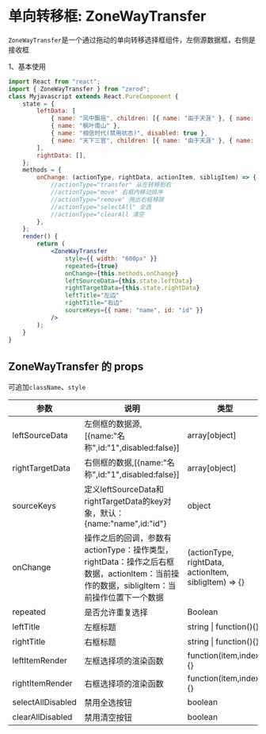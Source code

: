 # 单向转移框: ZoneWayTransfer

`ZoneWayTransfer`是一个通过拖动的单向转移选择框组件，左侧源数据框，右侧是接收框

1、基本使用

<div class="z-demo-box" data-render="demo1" data-title="左框的选项拖动到右框，右框内的选项可以上下拖动排序"></div>

```jsx
import React from "react";
import { ZoneWayTransfer } from "zerod";
class Myjavascript extends React.PureComponent {
	state = {
		leftData: [
			{ name: "风中飘摇", children: [{ name: "由于天涯" }, { name: "泪如雨下" }] },
			{ name: "枫叶南山" },
			{ name: "相信时代(禁用状态)", disabled: true },
			{ name: "天下三官", children: [{ name: "由于天涯" }, { name: "泪如雨下" }] },
		],
		rightData: [],
	};
	methods = {
		onChange: (actionType, rightData, actionItem, sibligItem) => {
			//actionType="transfer" 从左转移到右
			//actionType="move" 右框内移动排序
			//actionType="remove" 拖出右框移除
			//actionType="selectAll" 全选
			//actionType="clearAll 清空
		},
	};
	render() {
		return (
			<ZoneWayTransfer
				style={{ width: "600px" }}
				repeated={true}
				onChange={this.methods.onChange}
				leftSourceData={this.state.leftData}
				rightTargetData={this.state.rightData}
				leftTitle="左边"
				rightTitle="右边"
				sourceKeys={{ name: "name", id: "id" }}
			/>
		);
	}
}
```

## ZoneWayTransfer 的 props

可追加`className`、`style`

<table>
	<thead>
		<tr>
			<th>参数</th>
			<th>说明</th>
			<th>类型</th>
			<th>默认值</th>
		</tr>
	</thead>
	<tbody>
		<tr>
			<td>leftSourceData</td>
			<td>左侧框的数据源,[{name:"名称",id:"1",disabled:false}]</td>
			<td>array[object]</td>
			<td>[]</td>
		</tr>
		<tr>
			<td>rightTargetData</td>
			<td>右侧框的数据,[{name:"名称",id:"1",disabled:false}]</td>
			<td>array[object]</td>
			<td>[]</td>
		</tr>
        <tr>
			<td>sourceKeys</td>
			<td>定义leftSourceData和rightTargetData的key对象，默认：{name:"name",id:"id"}</td>
			<td>object</td>
			<td>{name:"name",id:"id"}</td>
		</tr>
        <tr>
			<td>onChange</td>
			<td>操作之后的回调，参数有 actionType：操作类型，rightData：操作之后右框数据，actionItem：当前操作的数据，sibligItem：当前操作位置下一个数据</td>
			<td>(actionType, rightData, actionItem, sibligItem) => {}</td>
			<td>{name:"name",id:"id"}</td>
		</tr>
		 <tr>
			<td>repeated</td>
			<td>是否允许重复选择</td>
			<td>Boolean</td>
			<td>true</td>
		</tr>
        <tr>
			<td><i class="zero-icon zerod-shengchangzhouqi"></i> leftTitle</td>
			<td>左框标题</td>
			<td>string | function(){}</td>
			<td>--</td>
		</tr>
        <tr>
			<td><i class="zero-icon zerod-shengchangzhouqi"></i> rightTitle</td>
			<td>右框标题</td>
			<td>string | function(){}</td>
			<td>--</td>
		</tr>
        <tr>
			<td><i class="zero-icon zerod-shengchangzhouqi"></i> leftItemRender</td>
			<td>左框选择项的渲染函数</td>
			<td>function(item,index){}</td>
			<td>--</td>
		</tr>
        <tr>
			<td><i class="zero-icon zerod-shengchangzhouqi"></i> rightItemRender</td>
			<td>右框选择项的渲染函数</td>
			<td>function(item,index){}</td>
			<td>--</td>
		</tr>
        <tr>
			<td>selectAllDisabled</td>
			<td>禁用全选按钮</td>
			<td>boolean</td>
			<td>--</td>
		</tr>
        <tr>
			<td>clearAllDisabled</td>
			<td>禁用清空按钮</td>
			<td>boolean</td>
			<td>--</td>
		</tr>
	</tbody>
</table>
